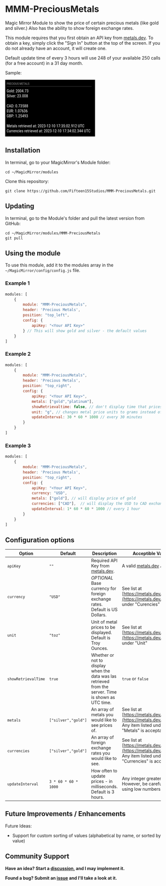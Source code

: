# MMM-PreciousMetals
Magic Mirror Module to show the price of certain precious metals (like gold and silver.) Also has the ability to show foreign exchange rates.

This module requires that you first obtain an API key from [metals.dev](https://metals.dev). To obtain a key, simply click the "Sign In" button at the top of the screen. If you do not already have an account, it will create one.

Default update time of every 3 hours will use 248 of your available 250 calls (for a free account) in a 31 day month.

Sample:

<img src="https://raw.githubusercontent.com/Fifteen15Studios/MMM-PreciousMetals/main/PreciousMetals-screenshot.png">

## Installation

In terminal, go to your MagicMirror's Module folder:
```
cd ~/MagicMirror/modules
```

Clone this repository:
```
git clone https://github.com/Fifteen15Studios/MMM-PreciousMetals.git
```

## Updating

In terminal, go to the Module's folder and pull the latest version from GitHub:
```
cd ~/MagicMirror/modules/MMM-PreciousMetals
git pull
```

## Using the module

To use this module, add it to the modules array in the `~/MagicMirror/config/config.js` file.

### Example 1
```javascript
modules: [
    {
        module: "MMM-PreciousMetals",
        header: 'Precious Metals',
        position: "top_left",
        config: {
            apiKey: "<Your API Key>"
        } // This will show gold and silver - the default values
    }
]
```

### Example 2
```javascript
modules: [
    {
        module: "MMM-PreciousMetals",
        header: 'Precious Metals',
        position: "top_right",
        config: {
            apiKey: "<Your API Key>",
            metals: ["gold","platinum"],
            showRetrievaltime: false, // don't display time that prices were retrieved.'
            unit: "g", // changes metal price units to grams instead of troy ounce
            updateInterval: 30 * 60 * 1000 // every 30 minutes
        }
    }
]
```

### Example 3
```javascript
modules: [
    {
        module: "MMM-PreciousMetals",
        header: 'Precious Metals',
        position: "top_right",
        config: {
            apiKey: "<Your API Key>",
            currency: "USD",
            metals: ["gold"], // will display price of gold
            currencies: ["CAD"],  // will display the USD to CAD exchange rate
            updateInterval: 1* 60 * 60 * 1000 // every 1 hour
        }
    }
]
```

## Configuration options

|Option|Default|Description|Acceptible Values|
|---|---|---|---|
|`apiKey`|`""`|Required API Key from [metals.dev](https://metals.dev).|A valid [metals.dev](https://metals.dev) API key|
|`currency`|`"USD"`|*OPTIONAL* Base currency for foreign exchange rates. Default is US Dollars.|See list at [https://metals.dev/symbols](https://metals.dev/symbols) under "Curencies"|
|`unit`|`"toz"`|Unit of metal prices to be displayed. Default is Troy Ounces.|See list at [https://metals.dev/symbols](https://metals.dev/symbols) under "Unit"|
|`showRetrievalTime`|`true`|Whether or not to display when the data was las retrieved from the server. Time is shown as UTC time.|`true` or `false`|
|`metals`|`["silver","gold"]`|An array of metals you would like to see prices of.| See list at [https://metals.dev/symbols](https://metals.dev/symbols). Any item listed under "Metals" is acceptable.|
|`currencies`|`["silver","gold"]`|An array of foreign exchange rates you would like to see.| See list at [https://metals.dev/symbols](https://metals.dev/symbols). Any item listed under "Currencies" is acceptable.|
|`updateInterval`| `3 * 60 * 60 * 1000` | How often to update prices - in milliseconds. Default is 3 hours. | Any integer greater than `0`. However, be careful when using low numbers|

## Future Improvements / Enhancements

Future Ideas:

* Support for custom sorting of values (alphabetical by name, or sorted by value)

## Community Support

**Have an idea? Start a [discussion](https://github.com/Fifteen15Studios/MMM-PreciousMetals/discussions), and I may implement it.**

**Found a bug? Submit an [issue](https://github.com/Fifteen15Studios/MMM-PreciousMetals/issues) and I'll take a look at it.**
